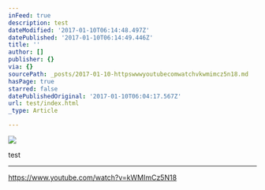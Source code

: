 ```yaml
---
inFeed: true
description: test
dateModified: '2017-01-10T06:14:48.497Z'
datePublished: '2017-01-10T06:14:49.446Z'
title: ''
author: []
publisher: {}
via: {}
sourcePath: _posts/2017-01-10-httpswwwyoutubecomwatchvkwmimcz5n18.md
hasPage: true
starred: false
datePublishedOriginal: '2017-01-10T06:04:17.567Z'
url: test/index.html
_type: Article

---
```

![](https://the-grid-user-content.s3-us-west-2.amazonaws.com/acf960e8-4505-4f1a-8516-1eef183326ab.png)

test

---

https://www.youtube.com/watch?v=kWMImCz5N18